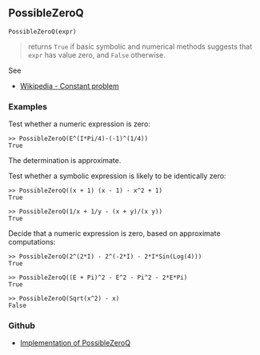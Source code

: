 ## PossibleZeroQ

```
PossibleZeroQ(expr)
```

> returns `True` if basic symbolic and numerical methods suggests that `expr` has value zero, and `False` otherwise.

See
* [Wikipedia - Constant problem](https://en.wikipedia.org/wiki/Constant_problem)

### Examples

Test whether a numeric expression is zero:

```
>> PossibleZeroQ(E^(I*Pi/4)-(-1)^(1/4))
True
```

The determination is approximate.
    
Test whether a symbolic expression is likely to be identically zero:

```
>> PossibleZeroQ((x + 1) (x - 1) - x^2 + 1)
True

>> PossibleZeroQ(1/x + 1/y - (x + y)/(x y))
True
```

Decide that a numeric expression is zero, based on approximate computations:

```
>> PossibleZeroQ(2^(2*I) - 2^(-2*I) - 2*I*Sin(Log(4)))
True

>> PossibleZeroQ((E + Pi)^2 - E^2 - Pi^2 - 2*E*Pi)
True

>> PossibleZeroQ(Sqrt(x^2) - x)
False
```

### Github

* [Implementation of PossibleZeroQ](https://github.com/axkr/symja_android_library/blob/master/symja_android_library/matheclipse-core/src/main/java/org/matheclipse/core/builtin/PredicateQ.java#L929) 
